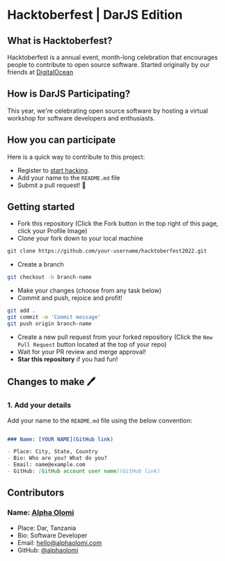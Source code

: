 # Hacktoberfest | DarJS Edition

## What is Hacktoberfest?

Hacktoberfest is a annual event, month-long celebration that encourages people to contribute to open source software. Started originally by our friends at [DigitalOcean](http://digitalocean.com)

## How is DarJS Participating?

This year, we're celebrating open source software by hosting a virtual workshop for software developers and enthusiasts.

## How you can participate

Here is a quick way to contribute to this project:

* Register to [start hacking](https://hacktoberfest.com/).
* Add your name to the `README.md` file
* Submit a pull request! 🎉 


## Getting started 

* Fork this repository (Click the Fork button in the top right of this page, click your Profile Image)
* Clone your fork down to your local machine

```markdown
git clone https://github.com/your-username/hacktoberfest2022.git
```

* Create a branch

```bash
git checkout -b branch-name
```

* Make your changes (choose from any task below)
* Commit and push, rejoice  and profit!

```bash
git add .
git commit -m 'Commit message'
git push origin branch-name
```

* Create a new pull request from your forked repository (Click the `New Pull Request` button located at the top of your repo)
* Wait for your PR review and merge approval!
* __Star this repository__ if you had fun!

## Changes to make 🖊️

### 1. Add your details

Add your name to the `README.md` file using the below convention:

```markdown

### Name: [YOUR NAME](GitHub link)

- Place: City, State, Country
- Bio: Who are you? What do you?
- Email: name@example.com
- GitHub: [GitHub account user name](GitHub link)
```


## Contributors 

### Name: [Alpha Olomi](http://github.com/alphaolomi)

- Place: Dar, Tanzania
- Bio: Software Developer
- Email: hello@alphaolomi.com
- GitHub: [@alphaolomi](http://github.com/alphaolomi)

